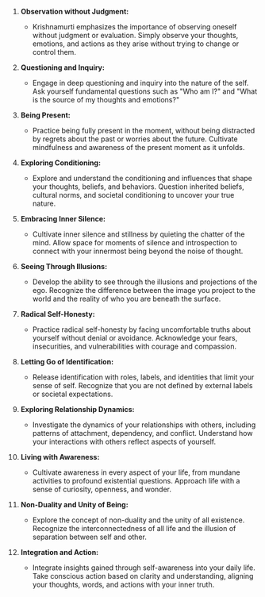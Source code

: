 
1. **Observation without Judgment:**
   - Krishnamurti emphasizes the importance of observing oneself without judgment or evaluation. Simply observe your thoughts, emotions, and actions as they arise without trying to change or control them.

2. **Questioning and Inquiry:**
   - Engage in deep questioning and inquiry into the nature of the self. Ask yourself fundamental questions such as "Who am I?" and "What is the source of my thoughts and emotions?"

3. **Being Present:**
   - Practice being fully present in the moment, without being distracted by regrets about the past or worries about the future. Cultivate mindfulness and awareness of the present moment as it unfolds.

4. **Exploring Conditioning:**
   - Explore and understand the conditioning and influences that shape your thoughts, beliefs, and behaviors. Question inherited beliefs, cultural norms, and societal conditioning to uncover your true nature.

5. **Embracing Inner Silence:**
   - Cultivate inner silence and stillness by quieting the chatter of the mind. Allow space for moments of silence and introspection to connect with your innermost being beyond the noise of thought.

6. **Seeing Through Illusions:**
   - Develop the ability to see through the illusions and projections of the ego. Recognize the difference between the image you project to the world and the reality of who you are beneath the surface.

7. **Radical Self-Honesty:**
   - Practice radical self-honesty by facing uncomfortable truths about yourself without denial or avoidance. Acknowledge your fears, insecurities, and vulnerabilities with courage and compassion.

8. **Letting Go of Identification:**
   - Release identification with roles, labels, and identities that limit your sense of self. Recognize that you are not defined by external labels or societal expectations.

9. **Exploring Relationship Dynamics:**
   - Investigate the dynamics of your relationships with others, including patterns of attachment, dependency, and conflict. Understand how your interactions with others reflect aspects of yourself.

10. **Living with Awareness:**
    - Cultivate awareness in every aspect of your life, from mundane activities to profound existential questions. Approach life with a sense of curiosity, openness, and wonder.

11. **Non-Duality and Unity of Being:**
    - Explore the concept of non-duality and the unity of all existence. Recognize the interconnectedness of all life and the illusion of separation between self and other.

12. **Integration and Action:**
    - Integrate insights gained through self-awareness into your daily life. Take conscious action based on clarity and understanding, aligning your thoughts, words, and actions with your inner truth.

